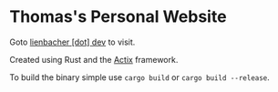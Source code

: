 # Thomas's Personal Website
Goto [lienbacher [dot] dev](https://lienbacher.dev) to visit.

Created using Rust and the [Actix](https://actix.rs/) framework.

To build the binary simple use ```cargo build``` or
```cargo build --release```.
